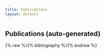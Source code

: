 ```yaml
---
title: Publications
layout: default
---
```

## Publications (auto-generated)
{% raw %}{% bibliography %}{% endraw %}
